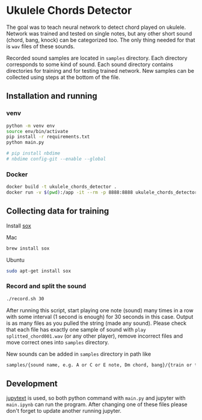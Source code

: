 # Ukulele Chords Detector
The goal was to teach neural network to detect chord played on ukulele. Network was trained and tested on single notes, but any other short sound (chord, bang, knock) can be categorized too. The only thing needed for that is `wav` files of these sounds.

Recorded sound samples are located in `samples` directory. Each directory corresponds to some kind of sound. Each sound directory contains directories for training and for testing trained network. New samples can be collected using steps at the bottom of the file.

## Installation and running
### venv
```bash
python -m venv env
source env/bin/activate
pip install -r requirements.txt
python main.py

# pip install nbdime
# nbdime config-git --enable --global
```

### Docker
```bash
docker build -t ukulele_chords_detector .
docker run -v $(pwd):/app -it --rm -p 8888:8888 ukulele_chords_detector
```

## Collecting data for training
Install [sox](http://sox.sourceforge.net/)

Mac
```bash
brew install sox
```

Ubuntu
```bash
sudo apt-get install sox
```

### Record and split the sound
```bash
./record.sh 30
```
 After running this script, start playing one note (sound) many times in a row with some interval (1 second is enough) for 30 seconds in this case. Output is as many files as you pulled the string (made any sound). Please check that each file has exactly one sample of sound with `play splitted_chord001.wav` (or any other player), remove incorrect files and move correct ones into `samples` directory.

 New sounds can be added in `samples` directory in path like
 ```bash
 samples/{sound name, e.g. A or C or E note, Dm chord, bang}/{train or test}/{anything (e.g. number of recording)}/*.wav
 ```

## Development
[jupytext](https://github.com/mwouts/jupytext) is used, so both python command with `main.py` and jupyter with `main.ipynb` can run the program. After changing one of these files please don't forget to update another running jupyter.
